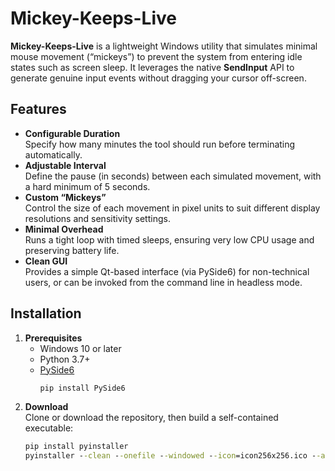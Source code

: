 # Mickey-Keeps-Live

**Mickey-Keeps-Live** is a lightweight Windows utility that simulates minimal mouse movement (“mickeys”) to prevent the system from entering idle states such as screen sleep. It leverages the native **SendInput** API to generate genuine input events without dragging your cursor off-screen.

## Features

- **Configurable Duration**  
  Specify how many minutes the tool should run before terminating automatically.
- **Adjustable Interval**  
  Define the pause (in seconds) between each simulated movement, with a hard minimum of 5 seconds.
- **Custom “Mickeys”**  
  Control the size of each movement in pixel units to suit different display resolutions and sensitivity settings.
- **Minimal Overhead**  
  Runs a tight loop with timed sleeps, ensuring very low CPU usage and preserving battery life.
- **Clean GUI**  
  Provides a simple Qt-based interface (via PySide6) for non-technical users, or can be invoked from the command line in headless mode.

## Installation

1. **Prerequisites**  
   - Windows 10 or later  
   - Python 3.7+  
   - [PySide6](https://pypi.org/project/PySide6/)  
     ```bat
     pip install PySide6
     ```
2. **Download**  
   Clone or download the repository, then build a self-contained executable:
   ```bat
   pip install pyinstaller
   pyinstaller --clean --onefile --windowed --icon=icon256x256.ico --add-data "icon256x256.ico;." mickey_bumper.py
   
